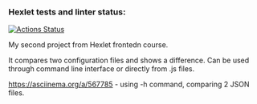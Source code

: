 ### Hexlet tests and linter status:
[![Actions Status](https://github.com/Zhostt/frontend-project-46/workflows/hexlet-check/badge.svg)](https://github.com/Zhostt/frontend-project-46/actions)

My second project from Hexlet frontedn course.

It compares two configuration files and shows a difference.
Can be used through command line interface or directly from .js files.


https://asciinema.org/a/567785 - using -h command, comparing 2 JSON files. 
